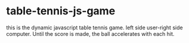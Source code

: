 # table-tennis-js-game
this is the dynamic javascript table tennis game.
left side user-right side computer.
Until the score is made, the ball accelerates with each hit.
